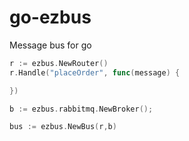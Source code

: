 # go-ezbus
Message bus for go

```go
r := ezbus.NewRouter()
r.Handle("placeOrder", func(message) {

})

b := ezbus.rabbitmq.NewBroker();

bus := ezbus.NewBus(r,b)

```